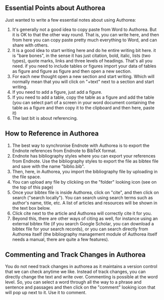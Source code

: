 ## Essential Points about Authorea

Just wanted to write a few essential notes about using Authorea:

1. It's generally not a good idea to copy paste from Word to Authorea. But it is OK to that the other way round. That is, you can write here, and then from here you can copy paste pretty much everything to Word, and can share with others.
2. It is a good idea to start writing here and do he entire writing bit here. it is "bare bones", in the sense it has just citation, bold, italic, lists (two types), quote marks, links and three levels of headings. That's all you need. if you need to include tables or figures import your data of tables as figure and figure as figure and then open a new section.
3. For each new thought open a new section and start writing. Which will normally mean that you will click on "+text" next to a section and start writing.
4. If you need to add a figure, just add a figure. 
5. If you need to add a table, copy the table as a figure and add the table (you can select part of a screen in your word document containing the table as a figure and then copy it to the clipboard and then here, paste it)
6. The last bit is about referencing.

## How to Reference in Authorea

1. The best way to synchronise Endnote with Authorea is to export the Endnote references from Endnote to BibTeX format. 
2. Endnote has bibliography styles where you can export your references from Endnote. Use the bibliography styles to export the file as bibtex file and save with the name "biblio.bib". 
3. Then, here, in Authorea, you import the bibliography file by uploading in the file space.
4. You can upload any file by clickiing on the "folder" looking icon (see on the top of this page)
5. Once your bibtex file is inside Authorea, click on "cite", and then click on search ("search locally"). You can search using search terms such as author's name, title, etc. A list of articles and resources will be shown in the text box below.
6. Click cite next to the article and Authorea will correctly cite it for you.
7. Beyond this, there are other ways of citing as well, for instance using an external bibtex file (if you search Google Scholar, you can download a bibtex file for your search records), or you can search directly from Authorea itself (the bibliography management module of Authorea itself needs a manual, there are quite a few features).

## Commenting and Track Changes in Authorea

You do not need track changes in authorea as it maintains a version control that we can check anytime we like. Instead of track changes, you can directly change the text and write over. Commenting is possible at the word level. So, you can select a word through all the way to a phrase and sentence and passages and then click on the "comment" looking icon that will pop up next to it. Use it to comment. 
  
  
  
